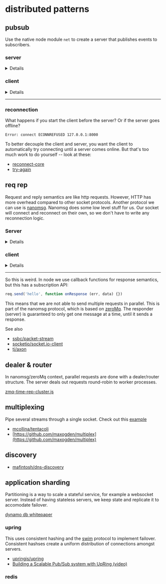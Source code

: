 # distributed patterns

## pubsub

Use the native node module `net` to create a server that publishes events to subscribers. 

### server

<details>

```js
var net = require('net')

if (require.main === module) {
    start()
}

function start () {
    var connections = []

    var server = net.createServer(function onConnection (conn) {
        var i = connections.length
        connections.push(conn)
        conn.on('close', () => connections.splice(i, 1))
    })
    server.listen(8000, () => console.log('listening on 8000'))

    setInterval(function () {
        connections.forEach(c => c.write(JSON.stringify({
            pid: process.pid,
            time: Date.now()
        })))
    }, 1000)
}

module.exports = start
```

</details>

### client

<details>

```js
var net = require('net')

if (require.main === module) {
    start()
}

function start () {
    var client = net.connect(8000)
    client.on('data', function (data) {
        console.log(JSON.parse(data))
    })
}

module.exports = start
```

</details>

-------------------------------

### reconnection

What happens if you start the client before the server? Or if the server goes offline?
```
Error: connect ECONNREFUSED 127.0.0.1:8000
```

To better decouple the client and server, you want the client to automatically try connecting until a server comes online. But that's too much work to do yourself -- look at these:

* [reconnect-core](https://www.npmjs.com/package/reconnect-core)
* [try-again](https://github.com/matthewmueller/try-again)


## req rep

Request and reply semantics are like http requests. However, HTTP has more overhead compared to other socket protocols. Another protocol we can use is [nanomsg](https://github.com/nickdesaulniers/node-nanomsg). Nanomsg does some low level stuff for us. Our socket will connect and reconnect on their own, so we don't have to write any reconnection logic.

### Server

<details>

```js
var nano = require('nanomsg')
var rep = nano.socket('rep')

rep.bind('tcp://127.0.0.1:8000')
rep.on('data', function (data) {
    console.log('wooo', data.toString())
    rep.send(data.toString() + ' world')
})
```

</details>


### client

<details>

```js
var nano = require('nanomsg')
var req = nano.socket('req')

req.connect('tcp://127.0.0.1:8000')
req.send('hello')
req.on('data', function (msg) {
    console.log('received', msg.toString())
})
```

</details>

------------------------------

So this is weird. In node we use callback functions for response semantics, but this has a subscription API:

```js
req.send('hello', function onResponse (err, data) {})
```

This means that we are not able to send multiple requests in parallel. This is part of the nanomsg protocol, which is based on [zeroMq](http://zeromq.org/). The responder (server) is guaranteed to only get one message at a time, until it sends a response.

See also
* [ssbc/packet-stream](https://github.com/ssbc/packet-stream)
* [socketio/socket.io-client](https://github.com/socketio/socket.io-client)
* [tj/axon](https://github.com/tj/axon)

## dealer & router

In nanomsg/zeroMq context, parallel requests are done with a dealer/router structure. The server deals out requests round-robin to worker processes.

[zmq-time-rep-cluster.js](https://github.com/jimbojw/node-zmq-talk/blob/master/zmq-time-rep-cluster.js)


## multiplexing

Pipe several streams through a single socket. Check out this [example](https://github.com/hugozap/shoe-reconnect-muxdemux-example)

* [mcollina/tentacoli](https://github.com/mcollina/tentacoli)
* [https://github.com/maxogden/multiplex](https://github.com/maxogden/multiplex)


## discovery

* [mafintosh/dns-discovery](https://github.com/mafintosh/dns-discovery)


## application sharding

Partitioning is a way to scale a stateful service, for example a websocket server. Instead of having stateless servers, we keep state and replicate it to accomodate failover.

[dynamo db whitepaper](http://www.allthingsdistributed.com/files/amazon-dynamo-sosp2007.pdf)

### upring

This uses consistent hashing and the [swim](https://www.cs.cornell.edu/~asdas/research/dsn02-swim.pdf) protocol to implement failover. Consistent hashses create a uniform distribution of connections amongst servers.


* [upringjs/upring](https://github.com/upringjs/upring)
* [Building a Scalable Pub/Sub system with UpRing (video)](https://www.youtube.com/watch?v=IWmPk6UNCIc)

### redis




